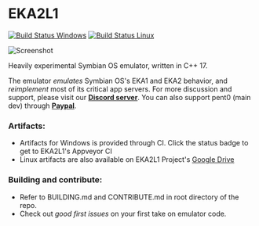 # EKA2L1 
[![Build Status Windows](https://ci.appveyor.com/api/projects/status/hnm73527hkrfrffm/branch/master?svg=true)](https://ci.appveyor.com/project/bentokun/eka2l1-mjiuq) [![Build Status Linux](https://travis-ci.org/EKA2L1/EKA2L1.svg?branch=master)](https://travis-ci.org/EKA2L1/EKA2L1)

![Screenshot](https://media.discordapp.net/attachments/463217723934113795/555798169208881164/unknown.png?width=806&height=454)

Heavily experimental Symbian OS emulator, written in C++ 17.

The emulator *emulates* Symbian OS's EKA1 and EKA2 behavior, and *reimplement* most of its critical app servers. For more discussion and support, please visit our [**Discord server**](https://discord.gg/5Bm5SJ9). You can also support pent0 (main dev) through [**Paypal**](https://www.paypal.me/thi573).

### Artifacts:
  * Artifacts for Windows is provided through CI. Click the status badge to get to EKA2L1's Appveyor CI
  * Linux artifacts are also available on EKA2L1 Project's [Google Drive](https://drive.google.com/open?id=1btue5M4wxeSBe_i3w8HH9EuCxhf8knsK)

### Building and contribute:
   * Refer to BUILDING.md and CONTRIBUTE.md in root directory of the repo.
   * Check out *good first issues* on your first take on emulator code.
